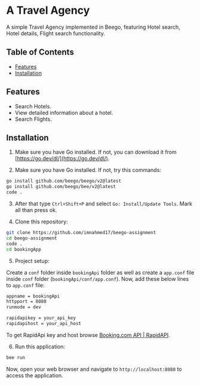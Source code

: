 # A Travel Agency

A simple Travel Agency implemented in Beego, featuring Hotel search, Hotel details, Flight search functionality.

## Table of Contents

- [Features](#features)
- [Installation](#installation)

## Features

- Search Hotels.
- View detailed information about a hotel.
- Search Flights.

## Installation

1. Make sure you have Go installed. If not, you can download it from [https://go.dev/dl/](https://go.dev/dl/).

2. Make sure you have Go installed. If not, try this commands:
```bash
go install github.com/beego/beego/v2@latest
go install github.com/beego/bee/v2@latest
code .
```

3. After that type `Ctrl+Shift+P` and select `Go: Install/Update Tools`. Mark all than press ok.

4. Clone this repository:
```bash
git clone https://github.com/imnahmed17/beego-assignment
cd beego-assignment
code .
cd bookingApp
```

5. Project setup:

Create a `conf` folder inside `bookingApi` folder as well as create a `app.conf` file inside `conf` folder (`bookingApi/conf/app.conf`). Now, add these below lines to `app.conf` file:
```bash
appname = bookingApi
httpport = 8080
runmode = dev

rapidapikey = your_api_key
rapidapihost = your_api_host
```
To get RapidApi key and host browse [Booking.com API | RapidAPI](https://rapidapi.com/ntd119/api/booking-com13?fbclid=IwAR2aC91bQeRddPSQZ7szn93Ck7hMdmRUwpZ9EBHQf-RPps0lua_Qe3jLd8I).

6. Run this application:
```bash
bee run
```
Now, open your web browser and navigate to `http://localhost:8080` to access the application.
